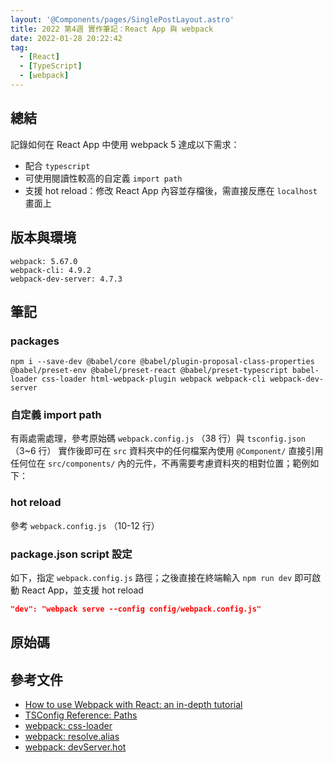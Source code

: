 ```yaml
---
layout: '@Components/pages/SinglePostLayout.astro'
title: 2022 第4週 實作筆記：React App 與 webpack
date: 2022-01-28 20:22:42
tag:
  - [React]
  - [TypeScript]
  - [webpack]
---
```


## 總結

記錄如何在 React App 中使用 webpack 5 達成以下需求：

- 配合 `typescript`
- 可使用閱讀性較高的自定義 `import path`
- 支援 hot reload：修改 React App 內容並存檔後，需直接反應在 `localhost` 畫面上

## 版本與環境

```
webpack: 5.67.0
webpack-cli: 4.9.2
webpack-dev-server: 4.7.3
```

## 筆記

### packages

`npm i --save-dev @babel/core @babel/plugin-proposal-class-properties @babel/preset-env @babel/preset-react @babel/preset-typescript babel-loader css-loader html-webpack-plugin webpack webpack-cli webpack-dev-server`

### 自定義 import path

有兩處需處理，參考原始碼 `webpack.config.js` （38 行）與 `tsconfig.json`（3~6 行）
實作後即可在 `src` 資料夾中的任何檔案內使用 `@Component/` 直接引用任何位在 `src/components/` 內的元件，不再需要考慮資料夾的相對位置；範例如下：

<script src="https://gist.github.com/tzynwang/d4b70145dbac5aeb09ee5624a3a1d26e.js"></script>

### hot reload

參考 `webpack.config.js` （10-12 行）

### package.json script 設定

如下，指定 `webpack.config.js` 路徑；之後直接在終端輸入 `npm run dev` 即可啟動 React App，並支援 hot reload

```json
"dev": "webpack serve --config config/webpack.config.js"
```

## 原始碼

<script src="https://gist.github.com/tzynwang/9b0424e60e77adcba5c363df7747c47a.js"></script>

<script src="https://gist.github.com/tzynwang/d3bc04f7a854f7844b8e9f2338c24e46.js"></script>

## 參考文件

- [How to use Webpack with React: an in-depth tutorial](https://www.freecodecamp.org/news/learn-webpack-for-react-a36d4cac5060/)
- [TSConfig Reference: Paths](https://www.typescriptlang.org/tsconfig#paths)
- [webpack: css-loader](https://webpack.js.org/loaders/css-loader/)
- [webpack: resolve.alias](https://webpack.js.org/configuration/resolve/#resolvealias)
- [webpack: devServer.hot](https://webpack.js.org/configuration/dev-server/#devserverhot)

